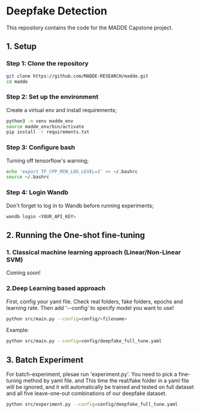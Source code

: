 # Deepfake Detection

This repository contains the code for the MADDE Capstone project.

## 1. Setup

### Step 1: Clone the repository

```bash
git clone https://github.com/MADDE-RESEARCH/madde.git
cd madde
```

### Step 2: Set up the environment
Create a virtual env and install requirements;
```bash
python3 -m venv madde_env
source madde_env/bin/activate
pip install -r requirements.txt
```

### Step 3: Configure bash
Turning off tensorflow's warning;
```bash
echo 'export TF_CPP_MIN_LOG_LEVEL=2' >> ~/.bashrc
source ~/.bashrc
```

### Step 4: Login Wandb
Don't forget to log in to Wandb before running experiments;
```bash
wandb login <YOUR_API_KEY>
```

## 2. Running the One-shot fine-tuning



### 1. Classical machine learning approach (Linear/Non-Linear SVM)

Coming soon!

### 2.Deep Learning based approach
First, config your yaml file. Check real folders, fake folders, epochs and learning rate.
Then add '--config' to specify model you want to use!

```bash
python src/main.py --config=config/<filename>
```

Example:

```bash
python src/main.py --config=config/deepfake_full_tune.yaml
```

## 3. Batch Experiment

For batch-experiment, plesae run 'experiment.py'.
You need to pick a fine-tuning method by yaml file. and 
This time the real/fake folder in a yaml file will be ignored, and it will automatically be trained and tested on full dataset and all five leave-one-out combinations of our deepfake dataset.

```bash
python src/experiment.py --config=config/deepfake_full_tune.yaml
```